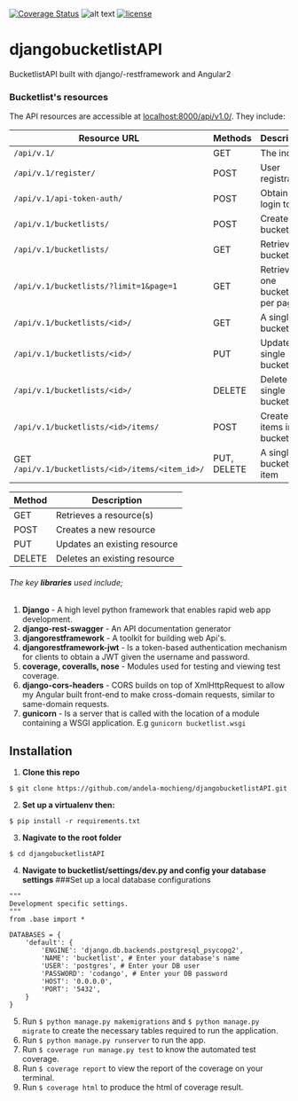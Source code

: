 [![Coverage Status](https://coveralls.io/repos/github/andela-mochieng/djangobucketlistAPI/badge.svg?branch=develop)](https://coveralls.io/github/andela-mochieng/djangobucketlistAPI?branch=develop)
![alt text](https://img.shields.io/badge/python-2.7-blue.svg)
[![license](https://img.shields.io/github/license/mashape/apistatus.svg?maxAge=2592000)]()

# djangobucketlistAPI
BucketlistAPI built with django/-restframework and Angular2

### Bucketlist's resources
The API resources are accessible at [localhost:8000/api/v1.0/](http://127.0.0.1:8000/api/v1.0/). They include:

| Resource URL | Methods | Description |
| -------- | ------------- | --------- |
| `/api/v.1/` | GET  | The index |
| `/api/v.1/register/` | POST  | User registration |
|  `/api/v.1/api-token-auth/` | POST | Obtain login token |
| `/api/v.1/bucketlists/` | POST | Create a bucket list |
| `/api/v.1/bucketlists/` | GET | Retrieve all bucketlists |
| `/api/v.1/bucketlists/?limit=1&page=1` | GET | Retrieve one bucketlist per page|
| `/api/v.1/bucketlists/<id>/` | GET |  A single bucket list |
| `/api/v.1/bucketlists/<id>/` | PUT | Update a single bucket list |
| `/api/v.1/bucketlists/<id>/` | DELETE | Delete a single bucket list |
| `/api/v.1/bucketlists/<id>/items/` | POST |  Create items in a bucket list |
| GET `/api/v.1/bucketlists/<id>/items/<item_id>/` | PUT, DELETE| A single bucket list item|


| Method | Description |
|------- | ----------- |
| GET | Retrieves a resource(s) |
| POST | Creates a new resource |
| PUT | Updates an existing resource |
| DELETE | Deletes an existing resource |


###### The key **libraries** used include;
1. **Django** - A high level python framework that enables rapid web app development.
2. **django-rest-swagger** - An API documentation generator
3. **djangorestframework** - A toolkit for building web Api's.
4. **djangorestframework-jwt** - Is a token-based authentication mechanism for clients to obtain a JWT given the username and password.
5. **coverage, coveralls, nose** - Modules used for testing and viewing test coverage.
6. **django-cors-headers** -  CORS builds on top of XmlHttpRequest to allow my  Angular built front-end to make cross-domain requests, similar to same-domain requests.
7. **gunicorn** - Is a server that is called with the location of a module containing a WSGI application. E.g `gunicorn bucketlist.wsgi`


## Installation
1. **__Clone this repo__**
```shell
$ git clone https://github.com/andela-mochieng/djangobucketlistAPI.git
```

2. **__Set up a virtualenv then:__**
```shell
$ pip install -r requirements.txt
```

3. **__Nagivate to the root folder__**
```shell
$ cd djangobucketlistAPI
```

4. **__Navigate to bucketlist/settings/dev.py and config your database settings__**
###Set up a local database configurations

```shell
"""
Development specific settings.
"""
from .base import *

DATABASES = {
    'default': {
        'ENGINE': 'django.db.backends.postgresql_psycopg2',
        'NAME': 'bucketlist', # Enter your database's name
        'USER': 'postgres', # Enter your DB user
        'PASSWORD': 'codango', # Enter your DB password
        'HOST': '0.0.0.0',
        'PORT': '5432',
    }
}
```

5. Run `$ python manage.py makemigrations` and `$ python manage.py migrate` to create the necessary tables  required to run the application.
6. Run `$ python manage.py runserver` to run the app.
7. Run `$ coverage run manage.py test` to know  the automated test coverage.
8. Run `$ coverage report` to view the report of the coverage on your terminal.
9. Run `$ coverage html` to produce the html of coverage result.







